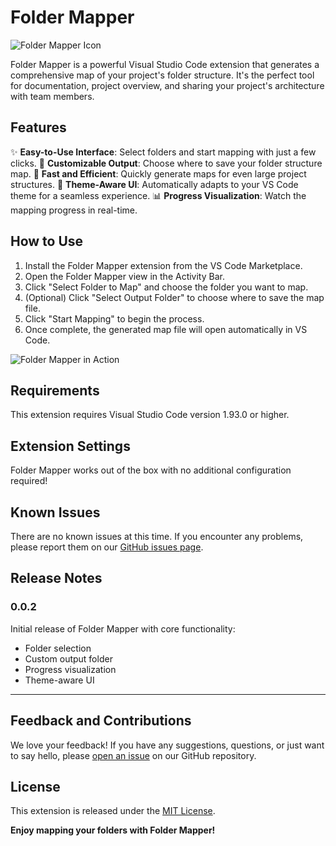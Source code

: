 # Folder Mapper

![Folder Mapper Icon](https://raw.githubusercontent.com/m0n0t0ny/folder-mapper/main/images/folder-mapper-icon.png)

Folder Mapper is a powerful Visual Studio Code extension that generates a comprehensive map of your project's folder structure. It's the perfect tool for documentation, project overview, and sharing your project's architecture with team members.

## Features

✨ **Easy-to-Use Interface**: Select folders and start mapping with just a few clicks.
📁 **Customizable Output**: Choose where to save your folder structure map.
🚀 **Fast and Efficient**: Quickly generate maps for even large project structures.
🎨 **Theme-Aware UI**: Automatically adapts to your VS Code theme for a seamless experience.
📊 **Progress Visualization**: Watch the mapping progress in real-time.

## How to Use

1. Install the Folder Mapper extension from the VS Code Marketplace.
2. Open the Folder Mapper view in the Activity Bar.
3. Click "Select Folder to Map" and choose the folder you want to map.
4. (Optional) Click "Select Output Folder" to choose where to save the map file.
5. Click "Start Mapping" to begin the process.
6. Once complete, the generated map file will open automatically in VS Code.

![Folder Mapper in Action](https://raw.githubusercontent.com/m0n0t0ny/folder-mapper/main/images/folder-mapper-demo.gif)

## Requirements

This extension requires Visual Studio Code version 1.93.0 or higher.

## Extension Settings

Folder Mapper works out of the box with no additional configuration required!

## Known Issues

There are no known issues at this time. If you encounter any problems, please report them on our [GitHub issues page](https://github.com/m0n0t0ny/folder-mapper/issues).

## Release Notes

### 0.0.2

Initial release of Folder Mapper with core functionality:

- Folder selection
- Custom output folder
- Progress visualization
- Theme-aware UI

---

## Feedback and Contributions

We love your feedback! If you have any suggestions, questions, or just want to say hello, please [open an issue](https://github.com/m0n0t0ny/folder-mapper/issues) on our GitHub repository.

## License

This extension is released under the [MIT License](LICENSE).

**Enjoy mapping your folders with Folder Mapper!**
